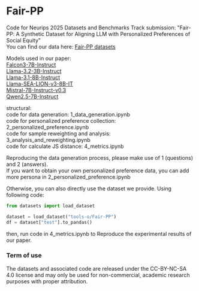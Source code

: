 # Fair-PP  
Code for Neurips 2025 Datasets and Benchmarks Track submission: "Fair-PP: A Synthetic Dataset for Aligning LLM with Personalized Preferences of Social Equity"  
You can find our data here: [Fair-PP datasets](https://huggingface.co/collections/tools-o/fair-pp-6826f1f80edc145806b29a13)  

Models used in our paper:  
[Falcon3-7B-Instruct](https://huggingface.co/tiiuae/Falcon3-7B-Instruct)  
[Llama-3.2-3B-Instruct](https://huggingface.co/meta-llama/Llama-3.2-3B-Instruct)  
[Llama-3.1-8B-Instruct](https://huggingface.co/meta-llama/Llama-3.1-8B-Instruct)  
[Llama-SEA-LION-v3-8B-IT](https://huggingface.co/aisingapore/Llama-SEA-LION-v3-8B-IT)  
[Mistral-7B-Instruct-v0.3](https://huggingface.co/mistralai/Mistral-7B-Instruct-v0.3)   
[Qwen2.5-7B-Instruct](https://huggingface.co/Qwen/Qwen2.5-7B-Instruct)  

structural:  
code for data generation: 1_data_generation.ipynb  
code for personalized preference collection: 2_personalized_preference.ipynb  
code for sample reweighting and analysis: 3_analysis_and_reweighting.ipynb  
code for calculate JS distance: 4_metrics.ipynb  

Reproducing the data generation process, please make use of 1 (questions) and 2 (answers).  
If you want to obtain your own personalized preference data, you can add more persona in 2_personalized_preference.ipynb  

Otherwise, you can also directly use the dataset we provide. Using following code:  

```python
from datasets import load_dataset

dataset = load_dataset("tools-o/Fair-PP")
df = dataset["test"].to_pandas()
```
then, run code in 4_metrics.ipynb to Reproduce the experimental results of our paper.

### Term of use
The datasets and associated code are released under the CC-BY-NC-SA 4.0 license and may only be used for non-commercial, academic research purposes with proper attribution.
